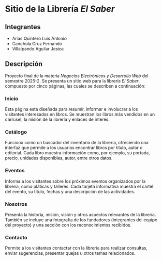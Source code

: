 # Sitio de la Librería *El Saber*

## Integrantes

- Arias Quintero Luis Antonio  
- Canchola Cruz Fernando  
- Villalpando Aguilar Jesica  

## Descripción

Proyecto final de la materia *Negocios Electrónicos y Desarrollo Web* del semestre 2025-2. Se presenta un sitio web para la librería *El Saber*, compuesto por cinco páginas, las cuales se describen a continuación:

### Inicio

Esta página está diseñada para resumir, informar e involucrar a los visitantes interesados en libros. Se muestran los libros más vendidos en un carrusel, la misión de la librería y enlaces de interés.

### Catálogo

Funciona como un buscador del inventario de la librería, ofreciendo una interfaz que permite a los usuarios encontrar libros por título, autor o editorial. Cada libro muestra información como, por ejemplo, su portada, precio, unidades disponibles, autor, entre otros datos.

### Eventos

Informa a los visitantes sobre los próximos eventos organizados por la librería, como pláticas y talleres. Cada tarjeta informativa muestra el cartel del evento, su título, fechas y una descripción de las actividades.

### Nosotros

Presenta la historia, misión, visión y otros aspectos relevantes de la librería. También se incluye una fotografía de los fundadores (integrantes del equipo del proyecto) y una sección con los reconocimientos recibidos.

### Contacto

Permite a los visitantes contactar con la librería para realizar consultas, enviar sugerencias, presentar quejas u otros temas relacionados.